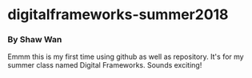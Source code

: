 # digitalframeworks-summer2018
### By Shaw Wan
Emmm this is my first time using github as well as repository. It's for my summer class named Digital Frameworks. Sounds exciting!
